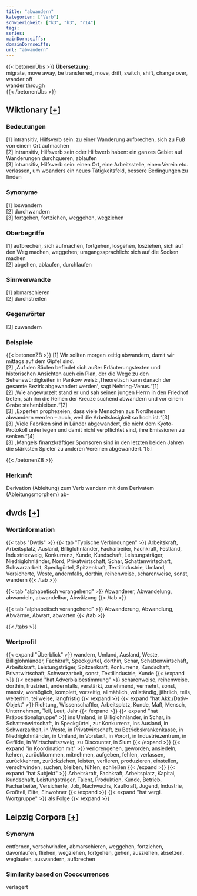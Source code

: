 ```yaml
---
title: "abwandern"
kategorien: ["Verb"]
schwierigkeit: ["k3", "h3", "r14"]
tags:
series:
mainDornseiffs:
domainDornseiffs:
url: "abwandern"
---
```


{{< betonenÜbs >}}
**Übersetzung:**  
migrate, move away, be transferred, move, drift, switch, shift, change over, wander off  
wander through  
{{< /betonenÜbs >}}

## Wiktionary [[+](https://de.wiktionary.org/wiki/abwandern)]

### Bedeutungen
[1] intransitiv, Hilfsverb sein: zu einer Wanderung aufbrechen, sich zu Fuß von einem Ort aufmachen  
[2] intransitiv, Hilfsverb sein oder Hilfsverb haben: ein ganzes Gebiet auf Wanderungen durchqueren, ablaufen  
[3] intransitiv, Hilfsverb sein: einen Ort, eine Arbeitsstelle, einen Verein etc. verlassen, um woanders ein neues Tätigkeitsfeld, bessere Bedingungen zu finden  

### Synonyme
[1] loswandern  
[2] durchwandern  
[3] fortgehen, fortziehen, weggehen, wegziehen  

### Oberbegriffe
[1] aufbrechen, sich aufmachen, fortgehen, losgehen, losziehen, sich auf den Weg machen, weggehen; umgangssprachlich: sich auf die Socken machen  
[2] abgehen, ablaufen, durchlaufen  

### Sinnverwandte
[1] abmarschieren  
[2] durchstreifen  

### Gegenwörter
[3] zuwandern  

### Beispiele
{{< betonenZB >}}
[1] Wir sollten morgen zeitig abwandern, damit wir mittags auf dem Gipfel sind.  
[2] „Auf den Säulen befindet sich außer Erläuterungstexten und historischen Ansichten auch ein Plan, der die Wege zu den Sehenswürdigkeiten in Pankow weist: ‚Theoretisch kann danach der gesamte Bezirk abgewandert werden‘, sagt Nehring-Venus.“[1]  
[2] „Wie angewurzelt stand er und sah seinen jungen Herrn in den Friedhof treten, sah ihn die Reihen der Kreuze suchend abwandern und vor einem Grabe stehenbleiben.“[2]  
[3] „Experten prophezeien, dass viele Menschen aus Nordhessen abwandern werden – auch, weil die Arbeitslosigkeit so hoch ist.“[3]  
[3] „Viele Fabriken sind in Länder abgewandert, die nicht dem Kyoto-Protokoll unterliegen und damit nicht verpflichtet sind, ihre Emissionen zu senken.“[4]  
[3] „Mangels finanzkräftiger Sponsoren sind in den letzten beiden Jahren die stärksten Spieler zu anderen Vereinen abgewandert.“[5]  

{{< /betonenZB >}}
### Herkunft
Derivation (Ableitung) zum Verb wandern mit dem Derivatem (Ableitungsmorphem) ab-  



## dwds [[+](https://www.dwds.de/wb/abwandern)]

### Wortinformation
{{< tabs "Dwds" >}}
{{< tab "Typische Verbindungen" >}}
Arbeitskraft, Arbeitsplatz, Ausland, Billiglohnländer, Facharbeiter, Fachkraft, Festland, Industriezweig, Konkurrenz, Kunde, Kundschaft, Leistungsträger, Niedriglohnländer, Nord, Privatwirtschaft, Schar, Schattenwirtschaft, Schwarzarbeit, Speckgürtel, Spitzenkraft, Textilindustrie, Umland, Versicherte, Weste, andernfalls, dorthin, reihenweise, scharenweise, sonst, wandern
{{< /tab >}}

{{< tab "alphabetisch vorangehend" >}}
Abwanderer, Abwandelung, abwandeln, abwandelbar, Abwälzung
{{< /tab >}}

{{< tab "alphabetisch vorangehend" >}}
Abwanderung, Abwandlung, Abwärme, Abwart, abwarten
{{< /tab >}}

{{< /tabs >}}

### Wortprofil
{{< expand "Überblick" >}} wandern, Umland, Ausland, Weste, Billiglohnländer, Fachkraft, Speckgürtel, dorthin, Schar, Schattenwirtschaft, Arbeitskraft, Leistungsträger, Spitzenkraft, Konkurrenz, Kundschaft, Privatwirtschaft, Schwarzarbeit, sonst, Textilindustrie, Kunde {{< /expand >}}
{{< expand "hat Adverbialbestimmung" >}} scharenweise, reihenweise, dorthin, frustriert, andernfalls, verstärkt, zunehmend, vermehrt, sonst, massiv, womöglich, komplett, vorzeitig, allmählich, vollständig, jährlich, teils, weiterhin, teilweise, langfristig {{< /expand >}}
{{< expand "hat Akk./Dativ-Objekt" >}} Richtung, Wissenschaftler, Arbeitsplatz, Kunde, Maß, Mensch, Unternehmen, Teil, Leut, Jahr {{< /expand >}}
{{< expand "hat Präpositionalgruppe" >}} ins Umland, in Billiglohnländer, in Schar, in Schattenwirtschaft, in Speckgürtel, zur Konkurrenz, ins Ausland, in Schwarzarbeit, in Weste, in Privatwirtschaft, zu Betriebskrankenkasse, in Niedriglohnländer, in Umland, in Vorstadt, in Vorort, in Industriezentrum, in Gefilde, in Wirtschaftszweig, zu Discounter, in Slum {{< /expand >}}
{{< expand "in Koordination mit" >}} verlorengehen, geworden, ansiedeln, kehren, zurückkommen, mitnehmen, aufgeben, fehlen, verlassen, zurückkehren, zurückziehen, leisten, verlieren, produzieren, einstellen, verschwinden, suchen, bleiben, fühlen, schließen {{< /expand >}}
{{< expand "hat Subjekt" >}} Arbeitskraft, Fachkraft, Arbeitsplatz, Kapital, Kundschaft, Leistungsträger, Talent, Produktion, Kunde, Betrieb, Facharbeiter, Versicherte, Job, Nachwuchs, Kaufkraft, Jugend, Industrie, Großteil, Elite, Einwohner {{< /expand >}}
{{< expand "hat vergl. Wortgruppe" >}} als Folge {{< /expand >}}

## Leipzig Corpora [[+](https://corpora.uni-leipzig.de/en/res?word=abwandern&corpusId=deu_newscrawl-public_2018)]


### Synonym
entfernen, verschwinden, abmarschieren, weggehen, fortziehen, davonlaufen, fliehen, wegziehen, fortgehen, gehen, ausziehen, absetzen, weglaufen, auswandern, aufbrechen


### Similarity based on Cooccurrences
verlagert

